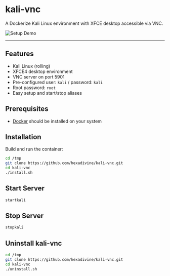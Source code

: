 # kali-vnc

A Dockerize Kali Linux environment with XFCE desktop accessible via VNC.

![Setup Demo](./asset/setup.gif)

---

## Features

-   Kali Linux (rolling)
-   XFCE4 desktop environment
-   VNC server on port 5901
-   Pre-configured user: `kali` / password: `kali`
-   Root password: `root`
-   Easy setup and start/stop aliases

## Prerequisites

-   [Docker](https://docs.docker.com/get-docker/) should be installed on your system

## Installation

Build and run the container:

```sh
cd /tmp
git clone https://github.com/hexadivine/kali-vnc.git
cd kali-vnc
./install.sh
```

## Start Server

```sh
startkali
```

## Stop Server

```sh
stopkali
```

## Uninstall kali-vnc

```sh
cd /tmp
git clone https://github.com/hexadivine/kali-vnc.git
cd kali-vnc
./uninstall.sh
```
